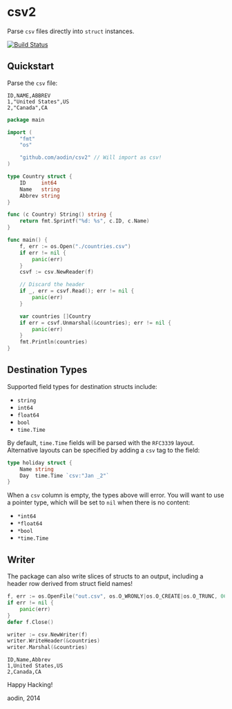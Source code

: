 csv2
====

Parse `csv` files directly into `struct` instances.

[![Build Status](https://travis-ci.org/aodin/csv2.svg)](https://travis-ci.org/aodin/csv2)


Quickstart
----------

Parse the `csv` file:

    ID,NAME,ABBREV
    1,"United States",US
    2,"Canada",CA

```go
package main

import (
    "fmt"
    "os"

    "github.com/aodin/csv2" // Will import as csv!
)

type Country struct {
    ID     int64
    Name   string
    Abbrev string
}

func (c Country) String() string {
    return fmt.Sprintf("%d: %s", c.ID, c.Name)
}

func main() {
    f, err := os.Open("./countries.csv")
    if err != nil {
        panic(err)
    }
    csvf := csv.NewReader(f)

    // Discard the header
    if _, err = csvf.Read(); err != nil {
        panic(err)
    }

    var countries []Country
    if err = csvf.Unmarshal(&countries); err != nil {
        panic(err)
    }
    fmt.Println(countries)
}
```

Destination Types
-----------------

Supported field types for destination structs include:

* `string`
* `int64`
* `float64`
* `bool`
* `time.Time`

By default, `time.Time` fields will be parsed with the `RFC3339` layout. Alternative layouts can be specified by adding a `csv` tag to the field:

```go
type holiday struct {
    Name string
    Day  time.Time `csv:"Jan _2"`
}
```

When a `csv` column is empty, the types above will error. You will want to use a pointer type, which will be set to `nil` when there is no content:

* `*int64`
* `*float64`
* `*bool`
* `*time.Time`


Writer
------

The package can also write slices of structs to an output, including a header row derived from struct field names!

```go
f, err := os.OpenFile("out.csv", os.O_WRONLY|os.O_CREATE|os.O_TRUNC, 0644)
if err != nil {
    panic(err)
}
defer f.Close()

writer := csv.NewWriter(f)
writer.WriteHeader(&countries)
writer.Marshal(&countries)
```

    ID,Name,Abbrev
    1,United States,US
    2,Canada,CA


Happy Hacking!

aodin, 2014
